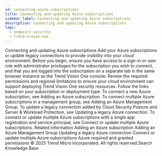 ```yaml
---
id: connecting-azure-subscriptions
title: Connecting and updating Azure subscriptions
sidebar_label: Connecting and updating Azure subscriptions
description: Connecting and updating Azure subscriptions
tags:
  - endpoint-security
  - trend-vision-one
---
```


 Connecting and updating Azure subscriptions Add your Azure subscriptions or update legacy connections to provide visibility into your cloud environment. Before you begin, ensure you have access to a sign-in or user role with administrator privileges for the subscription you wish to connect, and that you are logged into the subscription on a separate tab in the same browser instance as the Trend Vision One console. Review the required permissions and regional limitations to ensure your cloud environment can support deploying Trend Vision One security resources. Follow the links based on your subscription or deployment type: To connect a new Azure subscription, see Adding an Azure subscription. To connect multiple Azure subscriptions in a management group, see Adding an Azure Management Group. To update a legacy connection added by Cloud Security Posture and Server & Workload Protection, see Updating a legacy Azure connection. To connect or update multiple Azure subscriptions with a single app registration and service principal, see Connect or update multiple Azure subscriptions. Related information Adding an Azure subscription Adding an Azure Management Group Updating a legacy Azure connection Connect or update multiple Azure subscriptions Azure required and granted permissions © 2025 Trend Micro Incorporated. All rights reserved.Search Knowledge Base